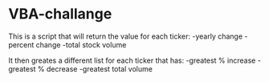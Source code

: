 # VBA-challange

This is a script that will return the value for each ticker:
  -yearly change
  -percent change
  -total stock volume
  
It then greates a different list for each ticker that has:
  -greatest % increase
  -greatest % decrease
  -greatest total volume
